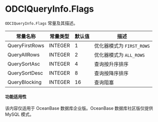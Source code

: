ODCIQueryInfo.Flags 
========================================

`ODCIQueryInfo.Flags` 常量及其描述。


|      常量名称      |  常量类型   | 默认值 |         描述          |
|----------------|---------|-----|---------------------|
| QueryFirstRows | INTEGER | 1   | 优化器模式为 `FIRST_ROWS` |
| QueryAllRows   | INTEGER | 2   | 优化器模式为 `ALL_ROWS`   |
| QuerySortAsc   | INTEGER | 4   | 查询按升序排序             |
| QuerySortDesc  | INTEGER | 8   | 查询按降序排序             |
| QueryBlocking  | INTEGER | 16  | 查询阻塞                |



  <main id="notice" >
    <h4>功能适用性</h4>
    <p>该内容仅适用于 OceanBase 数据库企业版。OceanBase 数据库社区版仅提供 MySQL 模式。</p>
  </main>
